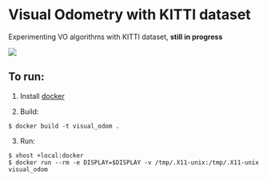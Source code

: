 # Visual Odometry with KITTI dataset
Experimenting VO algorithms with KITTI dataset, **still in progress**

![](assets/results.gif)


## To run:
1. Install [docker](https://docs.docker.com/engine/install/)

2. Build:
```
$ docker build -t visual_odom .
```

3. Run:
```
$ xhost +local:docker
$ docker run --rm -e DISPLAY=$DISPLAY -v /tmp/.X11-unix:/tmp/.X11-unix visual_odom
```